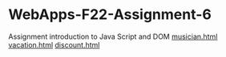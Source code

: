 # WebApps-F22-Assignment-6
Assignment introduction to Java Script and DOM
[musician.html](https://44-563-web-apps-f22.github.io/44563-webapps-assignment-6-ikunugu/musician.html)
[vacation.html](https://44-563-web-apps-f22.github.io/44563-webapps-assignment-6-ikunugu/vacation.html)
[discount.html](https://44-563-web-apps-f22.github.io/44563-webapps-assignment-6-ikunugu/discount.html)
